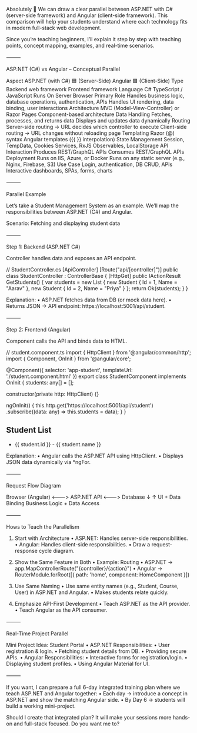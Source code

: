 Absolutely 🙂 We can draw a clear parallel between ASP.NET with C# (server-side framework) and Angular (client-side framework).
This comparison will help your students understand where each technology fits in modern full-stack web development.

Since you’re teaching beginners, I’ll explain it step by step with teaching points, concept mapping, examples, and real-time scenarios.

⸻

ASP.NET (C#) vs Angular – Conceptual Parallel

Aspect	ASP.NET (with C#) 🟦 (Server-Side)	Angular 🟩 (Client-Side)
Type	Backend web framework	Frontend framework
Language	C#	TypeScript / JavaScript
Runs On	Server	Browser
Primary Role	Handles business logic, database operations, authentication, APIs	Handles UI rendering, data binding, user interactions
Architecture	MVC (Model-View-Controller) or Razor Pages	Component-based architecture
Data Handling	Fetches, processes, and returns data	Displays and updates data dynamically
Routing	Server-side routing → URL decides which controller to execute	Client-side routing → URL changes without reloading page
Templating	Razor (@) syntax	Angular templates ({{ }} interpolation)
State Management	Session, TempData, Cookies	Services, RxJS Observables, LocalStorage
API Interaction	Produces REST/GraphQL APIs	Consumes REST/GraphQL APIs
Deployment	Runs on IIS, Azure, or Docker	Runs on any static server (e.g., Nginx, Firebase, S3)
Use Case	Login, authentication, DB CRUD, APIs	Interactive dashboards, SPAs, forms, charts


⸻

Parallel Example

Let’s take a Student Management System as an example.
We’ll map the responsibilities between ASP.NET (C#) and Angular.

Scenario: Fetching and displaying student data

⸻

Step 1: Backend (ASP.NET C#)

Controller handles data and exposes an API endpoint.

// StudentController.cs
[ApiController]
[Route("api/[controller]")]
public class StudentController : ControllerBase
{
    [HttpGet]
    public IActionResult GetStudents()
    {
        var students = new List<Student>
        {
            new Student { Id = 1, Name = "Aarav" },
            new Student { Id = 2, Name = "Priya" }
        };
        return Ok(students);
    }
}

Explanation:
	•	ASP.NET fetches data from DB (or mock data here).
	•	Returns JSON → API endpoint: https://localhost:5001/api/student.

⸻

Step 2: Frontend (Angular)

Component calls the API and binds data to HTML.

// student.component.ts
import { HttpClient } from '@angular/common/http';
import { Component, OnInit } from '@angular/core';

@Component({
  selector: 'app-student',
  templateUrl: './student.component.html'
})
export class StudentComponent implements OnInit {
  students: any[] = [];

  constructor(private http: HttpClient) {}

  ngOnInit() {
    this.http.get('https://localhost:5001/api/student')
      .subscribe((data: any) => this.students = data);
  }
}

<!-- student.component.html -->
<h2>Student List</h2>
<ul>
  <li *ngFor="let student of students">
    {{ student.id }} - {{ student.name }}
  </li>
</ul>

Explanation:
	•	Angular calls the ASP.NET API using HttpClient.
	•	Displays JSON data dynamically via *ngFor.

⸻

Request Flow Diagram

Browser (Angular)  <--->  ASP.NET API  <--->  Database
       ↓                           ↑
    UI + Data Binding     Business Logic + Data Access


⸻

Hows to Teach the Parallelism

1. Start with Architecture
	•	ASP.NET: Handles server-side responsibilities.
	•	Angular: Handles client-side responsibilities.
	•	Draw a request-response cycle diagram.

2. Show the Same Feature in Both
	•	Example: Routing
	•	ASP.NET → app.MapControllerRoute("{controller}/{action}")
	•	Angular → RouterModule.forRoot([{ path: 'home', component: HomeComponent }])

3. Use Same Naming
	•	Use same entity names (e.g., Student, Course, User) in ASP.NET and Angular.
	•	Makes students relate quickly.

4. Emphasize API-First Development
	•	Teach ASP.NET as the API provider.
	•	Teach Angular as the API consumer.

⸻

Real-Time Project Parallel

Mini Project Idea: Student Portal
	•	ASP.NET Responsibilities:
	•	User registration & login.
	•	Fetching student details from DB.
	•	Providing secure APIs.
	•	Angular Responsibilities:
	•	Interactive forms for registration/login.
	•	Displaying student profiles.
	•	Using Angular Material for UI.

⸻

If you want, I can prepare a full 6-day integrated training plan where we teach ASP.NET and Angular together:
	•	Each day → introduce a concept in ASP.NET and show the matching Angular side.
	•	By Day 6 → students will build a working mini-project.

Should I create that integrated plan? It will make your sessions more hands-on and full-stack focused.
Do you want me to?